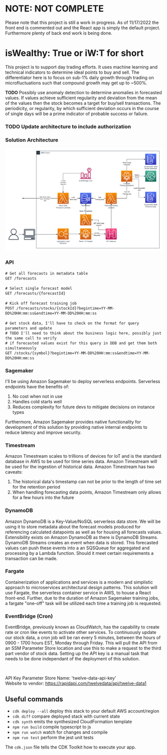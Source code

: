 # **NOTE:** NOT COMPLETE
Please note that this project is still a work in progress. As of 11/17/2022 the front end is commented out and the React app is simply the default project. Furthermore plenty of back end work is being done.

# **isWealthy: True or iW:T for short**

This project is to support day trading efforts. It uses machine learning and technical indicators to determine ideal points to buy and sell. The differentiator here is to focus on sub-1% daily growth through trading on microfluctuations such that compound growth may get up to ~500%.

**TODO** Possibly use anomaly detection to determine anomalies in forecasted values. If values achieve sufficient regularity and deviation from the mean of the values then the stock becomes a target for buy/sell transactions. The periodicity, or regularity, by which sufficient deviation occurs in the course of single days will be a prime indicator of probable success or failure. 

### **TODO** Update architecture to include authorization
### **Solution Architecture**

<img title="Architecture Diagram" alt="Architecture Diagram" src="./diagrams/architecture_diagram.png">

<br>

### **API**

    # Get all forecasts in metadata table
    GET /forecasts

    # Select single forecast model
    GET /forecasts/{forecastId}

    # Kick off forecast training job
    POST /forecasts/stocks/{stockId}?begintime=YY-MM-DD%20HH:mm:ss&endtime=YY-MM-DD%20HH:mm:ss

    # Get stock data, I'll have to check on the format for query parameters and update
    # TODO I'll need to think about the business logic here, possibly just the same call to verify
    # if forecasted values exist for this query in DDB and get them both simultaneously
    GET /stocks/{symbol}?begintime=YY-MM-DD%20HH:mm:ss&endtime=YY-MM-DD%20HH:mm:ss


### **Sagemaker**

I'll be using Amazon Sagemaker to deploy serverless endpoints. Serverless endpoints have the benefits of:

1. No cost when not in use
2. Handles cold starts well
3. Reduces complexity for future devs to mitigate decisions on instance types

Furthermore, Amazon Sagemaker provides native functionality for development of this solution by providing native internal endpoints to reduce latency
and improve security.

### **Timestream**

Amazon Timestream scales to trillions of devices for IoT and is the standard database in AWS to be used for time series data.
Amazon Timestream will be used for the ingestion of historical data. Amazon Timestream has two caveats:
1. The historical data's timestamp can not be prior to the length of time set for the retention period
2. When handling forecasting data points, Amazon Timestream only allows for a few hours into the future

### **DynamoDB**

Amazon DynamoDB is a Key-Value/NoSQL serverless data store. We will be using it to store metadata about the forecast models produced for referencing calculated datapoints as well as for housing all forecasts values. Extensibility exists on Amazon DynamoDB as there is DynamoDB Streams. DynamoDB Streams creates an event when data is stored. This forecasted values can push these events into a an SQSQueue for aggregated and processing by a Lambda function. Should it meet certain requirements a transaction can be made.

### **Fargate**

Containerization of applications and services is a modern and simplistic approach to microservices architectural design patterns. This solution will use Fargate, the serverless container service in AWS, to house a React front-end. Further, due to the duration of Amazon Sagemaker training jobs, a fargate "one-off" task will be utilized each time a training job is requested.

### **EventBridge (Cron)**

EventBridge, previously known as CloudWatch, has the capability to create rate or cron like events to activate other services. To continuously update our stock data, a cron job will be ran every 5 minutes, between the hours of 0900 - 1700 hours EST, Monday through Friday. This will pull the API from an SSM Parameter Store location and use this to make a request to the third part vendor of stock data. Setting up the API key is a manual task that needs to be done independant of the deployment of this solution.

<br>

API Key Parameter Store Name: 'twelve-data-api-key'
<br>
Website to vendor: https://rapidapi.com/twelvedata/api/twelve-data1


## **Useful commands**

* `cdk deploy --all`      deploy this stack to your default AWS account/region
* `cdk diff`        compare deployed stack with current state
* `cdk synth`       emits the synthesized CloudFormation template
* `npm run build`   compile typescript to js
* `npm run watch`   watch for changes and compile
* `npm run test`    perform the jest unit tests

The `cdk.json` file tells the CDK Toolkit how to execute your app.

